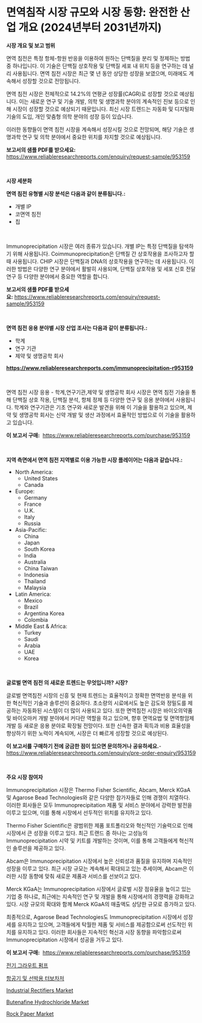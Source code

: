 <p><h1>면역침작 시장 규모와 시장 동향: 완전한 산업 개요 (2024년부터 2031년까지)</h1></p><p><strong>시장 개요 및 보고 범위</strong></p>
<p><p>면역 침전은 특정 항체-항원 반응을 이용하여 원하는 단백질을 분리 및 정제하는 방법 중 하나입니다. 이 기술은 단백질 상호작용 및 단백질 세포 내 위치 등을 연구하는 데 널리 사용됩니다. 면역 침전 시장은 최근 몇 년 동안 상당한 성장을 보였으며, 미래에도 계속해서 성장할 것으로 전망됩니다. </p><p>면역 침전 시장은 전체적으로 14.2%의 연평균 성장률(CAGR)로 성장할 것으로 예상됩니다. 이는 새로운 연구 및 기술 개발, 의학 및 생명과학 분야의 계속적인 진보 등으로 인해 시장이 성장할 것으로 예상되기 때문입니다. 최신 시장 트렌드는 자동화 및 디지털화 기술의 도입, 개인 맞춤형 의학 분야의 성장 등이 있습니다.</p><p>이러한 동향들이 면역 침전 시장을 계속해서 성장시킬 것으로 전망되며, 해당 기술은 생명과학 연구 및 의학 분야에서 중요한 위치를 차지할 것으로 예상됩니다.</p></p>
<p><strong>보고서의 샘플 PDF를 받으세요:</strong> <a href="https://www.reliableresearchreports.com/enquiry/request-sample/953159">https://www.reliableresearchreports.com/enquiry/request-sample/953159</a></p>
<p>&nbsp;</p>
<p><strong>시장 세분화</strong></p>
<p><strong>면역 침전 유형별 시장 분석은 다음과 같이 분류됩니다.:</strong></p>
<p><ul><li>개별 IP</li><li>코면역 침전</li><li>칩</li></ul></p>
<p>&nbsp;</p>
<p><p>Immunoprecipitation 시장은 여러 종류가 있습니다. 개별 IP는 특정 단백질을 탐색하기 위해 사용됩니다. Coimmunoprecipitation은 단백질 간 상호작용을 조사하고자 할 때 사용됩니다. CHIP 시장은 단백질과 DNA의 상호작용을 연구하는 데 사용됩니다. 이러한 방법은 다양한 연구 분야에서 활발히 사용되며, 단백질 상호작용 및 세포 신호 전달 연구 등 다양한 분야에서 중요한 역할을 합니다.</p></p>
<p><strong>보고서의 샘플 PDF를 받으세요:</strong>&nbsp;<a href="https://www.reliableresearchreports.com/enquiry/request-sample/953159">https://www.reliableresearchreports.com/enquiry/request-sample/953159</a></p>
<p>&nbsp;</p>
<p><strong> 면역 침전 응용 분야별 시장 산업 조사는 다음과 같이 분류됩니다.:</strong></p>
<p><ul><li>학계</li><li>연구 기관</li><li>제약 및 생명공학 회사</li></ul></p>
<p><strong><a href="https://www.reliableresearchreports.com/immunoprecipitation-r953159">https://www.reliableresearchreports.com/immunoprecipitation-r953159</a></strong></p>
<p>&nbsp;</p>
<p><p>면역 침전 시장 응용 - 학계,연구기관,제약 및 생명공학 회사 시장은 면역 침전 기술을 통해 단백질 상호 작용, 단백질 분석, 항체 정제 등 다양한 연구 및 응용 분야에서 사용됩니다. 학계와 연구기관은 기초 연구와 새로운 발견을 위해 이 기술을 활용하고 있으며, 제약 및 생명공학 회사는 신약 개발 및 생산 과정에서 효율적인 방법으로 이 기술을 활용하고 있습니다.</p></p>
<p><strong>이 보고서 구매:</strong>&nbsp; <a href="https://www.reliableresearchreports.com/purchase/953159">https://www.reliableresearchreports.com/purchase/953159</a></p>
<p>&nbsp;</p>
<p><strong>지역 측면에서 면역 침전 지역별로 이용 가능한 시장 플레이어는 다음과 같습니다.:</strong></p>
<p><ul>
    <li>
        North America:
        <ul>
            <li>United States</li>
            <li>Canada</li>
        </ul>
    </li>
    <li>
        Europe:
        <ul>
            <li>Germany</li>
            <li>France</li>
            <li>U.K.</li>
            <li>Italy</li>
            <li>Russia</li>
        </ul>
    </li>
    <li>
        Asia-Pacific:
        <ul>
            <li>China</li>
            <li>Japan</li>
            <li>South Korea</li>
            <li>India</li>
            <li>Australia</li>
            <li>China Taiwan</li>
            <li>Indonesia</li>
            <li>Thailand</li>
            <li>Malaysia</li>
        </ul>
    </li>
    <li>
        Latin America:
        <ul>
            <li>Mexico</li>
            <li>Brazil</li>
            <li>Argentina Korea</li>
            <li>Colombia</li>
        </ul>
    </li>
    <li>
        Middle East & Africa:
        <ul>
            <li>Turkey</li>
            <li>Saudi</li>
            <li>Arabia</li>
            <li>UAE</li>
            <li>Korea</li>
        </ul>
    </li>
    </ul></p>
<p>&nbsp;</p>
<p><strong>글로벌 면역 침전 의 새로운 트렌드는 무엇입니까? 시장?</strong></p>
<p><p>글로벌 면역침전 시장의 신흥 및 현재 트렌드는 효율적이고 정확한 면역반응 분석을 위한 혁신적인 기술과 솔루션이 중요하다. 초소량의 시료에서도 높은 감도와 정밀도를 제공하는 자동화된 시스템이 더 많이 사용되고 있다. 또한 면역침전 시장은 바이오의약품 및 바이오마커 개발 분야에서 커다란 역할을 하고 있으며, 향후 면역요법 및 면역항암제 개발 등 새로운 응용 분야로 확장될 전망이다. 또한 신속한 결과 획득과 비용 효율성을 향상하기 위한 노력이 계속되며, 시장은 더 빠르게 성장할 것으로 예상된다.</p></p>
<p><strong>이 보고서를 구매하기 전에 궁금한 점이 있으면 문의하거나 공유하세요.</strong>- <a href="https://www.reliableresearchreports.com/enquiry/pre-order-enquiry/953159">https://www.reliableresearchreports.com/enquiry/pre-order-enquiry/953159</a></p>
<p>&nbsp;</p>
<p><strong>주요 시장 참여자</strong></p>
<p><p>Immunoprecipitation 시장은 Thermo Fisher Scientific, Abcam, Merck KGaA 및 Agarose Bead Technologies와 같은 다양한 참가자들로 인해 경쟁이 치열하다. 이러한 회사들은 모두 Immunoprecipitation 제품 및 서비스 분야에서 강력한 발전을 이루고 있으며, 이를 통해 시장에서 선두적인 위치를 유지하고 있다.</p><p>Thermo Fisher Scientific은 광범위한 제품 포트폴리오와 혁신적인 기술력으로 인해 시장에서 큰 성장을 이루고 있다. 최근 트랜드 중 하나는 고성능의 Immunoprecipitation 시약 및 키트를 개발하는 것이며, 이를 통해 고객들에게 혁신적인 솔루션을 제공하고 있다. </p><p>Abcam은 Immunoprecipitation 시장에서 높은 신뢰성과 품질을 유지하며 지속적인 성장을 이루고 있다. 최근 시장 규모는 계속해서 확대되고 있는 추세이며, Abcam은 이러한 시장 동향에 맞춰 새로운 제품과 서비스를 선보이고 있다.</p><p>Merck KGaA는 Immunoprecipitation 시장에서 글로벌 시장 점유율을 높이고 있는 기업 중 하나로, 최근에는 지속적인 연구 및 개발을 통해 시장에서의 경쟁력을 강화하고 있다. 시장 규모의 확대와 함께 Merck KGaA의 매출액도 상당한 규모로 증가하고 있다.</p><p>최종적으로, Agarose Bead Technologies도 Immunoprecipitation 시장에서 성장세를 유지하고 있으며, 고객들에게 탁월한 제품 및 서비스를 제공함으로써 선도적인 위치를 유지하고 있다. 이러한 회사들은 지속적인 혁신과 시장 동향을 파악함으로써 Immunoprecipitation 시장에서 성공을 거두고 있다.</p></p>
<p><strong>이 보고서 구매:</strong>&nbsp;&nbsp;<a href="https://www.reliableresearchreports.com/purchase/953159">https://www.reliableresearchreports.com/purchase/953159</a></p>
<p><p><a href="https://medium.com/@rudyswaniafgwski56664/%EC%9D%BC%EB%A0%89%ED%8A%B8%EB%A6%AD-%EA%B7%B8%EB%9D%BC%EC%9A%B0%ED%8A%B8-%ED%8E%8C%ED%94%84-%EC%8B%9C%EC%9E%A5-%EC%A0%84%EB%A7%9D-%EC%82%B0%EC%97%85-%EA%B0%9C%EC%9A%94-%EB%B0%8F-%EC%98%88%EC%B8%A1-2024%EB%85%84%EB%B6%80%ED%84%B0-2031%EB%85%84%EA%B9%8C%EC%A7%80-b7916c14b1fc">전기 그라우트 펌프</a></p><p><a href="https://github.com/bunxhcci35271755/Market-Research-Report-List-1/blob/main/192700819756.md">항공기 및 선박용 터보차저</a></p><p><a href="https://github.com/Sherrillcrooksxa8i18ucf2m/Market-Research-Report-List-2/blob/main/industrial-rectifiers-market.md">Industrial Rectifiers Market</a></p><p><a href="https://lydian-appliance-61d.notion.site/Butenafine-Hydrochloride-Market-Research-Report-Provides-thorough-Industry-Overview-which-offers-an-8c152ae69f9842b783c21abb2bb48b6e">Butenafine Hydrochloride Market</a></p><p><a href="https://issuu.com/reportprime-2/docs/rock-paper-market-size-2030.pptx">Rock Paper Market</a></p></p>